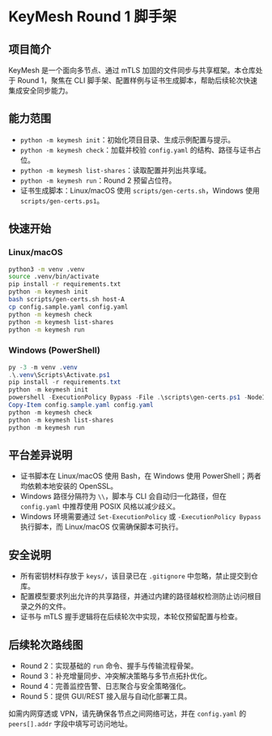 # KeyMesh Round 1 脚手架

## 项目简介
KeyMesh 是一个面向多节点、通过 mTLS 加固的文件同步与共享框架。本仓库处于 Round 1，聚焦在 CLI 脚手架、配置样例与证书生成脚本，帮助后续轮次快速集成安全同步能力。

## 能力范围
- `python -m keymesh init`：初始化项目目录、生成示例配置与提示。
- `python -m keymesh check`：加载并校验 `config.yaml` 的结构、路径与证书占位。
- `python -m keymesh list-shares`：读取配置并列出共享域。
- `python -m keymesh run`：Round 2 预留占位符。
- 证书生成脚本：Linux/macOS 使用 `scripts/gen-certs.sh`，Windows 使用 `scripts/gen-certs.ps1`。

## 快速开始
### Linux/macOS
```bash
python3 -m venv .venv
source .venv/bin/activate
pip install -r requirements.txt
python -m keymesh init
bash scripts/gen-certs.sh host-A
cp config.sample.yaml config.yaml
python -m keymesh check
python -m keymesh list-shares
python -m keymesh run
```

### Windows (PowerShell)
```powershell
py -3 -m venv .venv
.\.venv\Scripts\Activate.ps1
pip install -r requirements.txt
python -m keymesh init
powershell -ExecutionPolicy Bypass -File .\scripts\gen-certs.ps1 -NodeId host-A
Copy-Item config.sample.yaml config.yaml
python -m keymesh check
python -m keymesh list-shares
python -m keymesh run
```

## 平台差异说明
- 证书脚本在 Linux/macOS 使用 Bash，在 Windows 使用 PowerShell；两者均依赖本地安装的 OpenSSL。
- Windows 路径分隔符为 `\\`，脚本与 CLI 会自动归一化路径，但在 `config.yaml` 中推荐使用 POSIX 风格以减少歧义。
- Windows 环境需要通过 `Set-ExecutionPolicy` 或 `-ExecutionPolicy Bypass` 执行脚本，而 Linux/macOS 仅需确保脚本可执行。

## 安全说明
- 所有密钥材料存放于 `keys/`，该目录已在 `.gitignore` 中忽略，禁止提交到仓库。
- 配置模型要求列出允许的共享路径，并通过内建的路径越权检测防止访问根目录之外的文件。
- 证书与 mTLS 握手逻辑将在后续轮次中实现，本轮仅预留配置与检查。

## 后续轮次路线图
- Round 2：实现基础的 `run` 命令、握手与传输流程骨架。
- Round 3：补充增量同步、冲突解决策略与多节点拓扑优化。
- Round 4：完善监控告警、日志聚合与安全策略强化。
- Round 5：提供 GUI/REST 接入层与自动化部署工具。

如需内网穿透或 VPN，请先确保各节点之间网络可达，并在 `config.yaml` 的 `peers[].addr` 字段中填写可访问地址。
